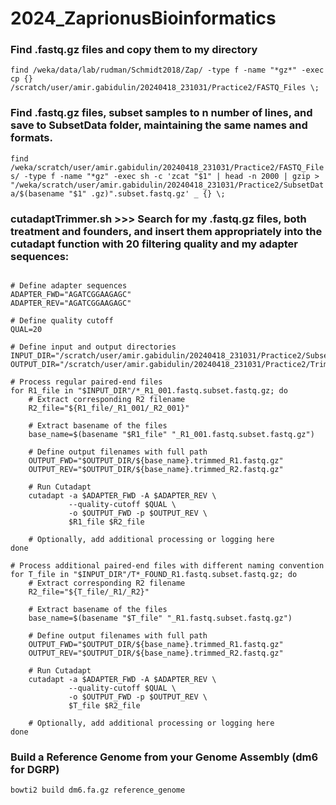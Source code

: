 # 2024_ZaprionusBioinformatics

### Find .fastq.gz files and copy them to my directory

``` find /weka/data/lab/rudman/Schmidt2018/Zap/ -type f -name "*gz*" -exec cp {} /scratch/user/amir.gabidulin/20240418_231031/Practice2/FASTQ_Files \; ``` 

### Find .fastq.gz files, subset samples to n number of lines, and save to SubsetData folder, maintaining the same names and formats. 

``` find /weka/scratch/user/amir.gabidulin/20240418_231031/Practice2/FASTQ_Files/ -type f -name "*gz" -exec sh -c 'zcat "$1" | head -n 2000 | gzip >  "/weka/scratch/user/amir.gabidulin/20240418_231031/Practice2/SubsetData/$(basename "$1" .gz)".subset.fastq.gz' _ {} \; ```

### cutadaptTrimmer.sh >>> Search for my .fastq.gz files, both treatment and founders, and insert them appropriately into the cutadapt function with 20 filtering quality and my adapter sequences:

``` #!/bin/bash

# Define adapter sequences
ADAPTER_FWD="AGATCGGAAGAGC"
ADAPTER_REV="AGATCGGAAGAGC"

# Define quality cutoff
QUAL=20

# Define input and output directories
INPUT_DIR="/scratch/user/amir.gabidulin/20240418_231031/Practice2/SubsetData"
OUTPUT_DIR="/scratch/user/amir.gabidulin/20240418_231031/Practice2/TrimmedData"

# Process regular paired-end files
for R1_file in "$INPUT_DIR"/*_R1_001.fastq.subset.fastq.gz; do
    # Extract corresponding R2 filename
    R2_file="${R1_file/_R1_001/_R2_001}"

    # Extract basename of the files
    base_name=$(basename "$R1_file" "_R1_001.fastq.subset.fastq.gz")

    # Define output filenames with full path
    OUTPUT_FWD="$OUTPUT_DIR/${base_name}.trimmed_R1.fastq.gz"
    OUTPUT_REV="$OUTPUT_DIR/${base_name}.trimmed_R2.fastq.gz"

    # Run Cutadapt
    cutadapt -a $ADAPTER_FWD -A $ADAPTER_REV \
             --quality-cutoff $QUAL \
             -o $OUTPUT_FWD -p $OUTPUT_REV \
             $R1_file $R2_file

    # Optionally, add additional processing or logging here
done

# Process additional paired-end files with different naming convention
for T_file in "$INPUT_DIR"/T*_FOUND_R1.fastq.subset.fastq.gz; do
    # Extract corresponding R2 filename
    R2_file="${T_file/_R1/_R2}"

    # Extract basename of the files
    base_name=$(basename "$T_file" "_R1.fastq.subset.fastq.gz")

    # Define output filenames with full path
    OUTPUT_FWD="$OUTPUT_DIR/${base_name}.trimmed_R1.fastq.gz"
    OUTPUT_REV="$OUTPUT_DIR/${base_name}.trimmed_R2.fastq.gz"

    # Run Cutadapt
    cutadapt -a $ADAPTER_FWD -A $ADAPTER_REV \
             --quality-cutoff $QUAL \
             -o $OUTPUT_FWD -p $OUTPUT_REV \
             $T_file $R2_file

    # Optionally, add additional processing or logging here
done
 ```

### Build a Reference Genome from your Genome Assembly (dm6 for DGRP)

``` bowti2 build dm6.fa.gz reference_genome ```


